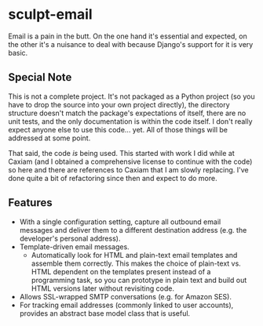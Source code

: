 sculpt-email
============

Email is a pain in the butt. On the one hand it's essential and expected, on the other it's a nuisance to deal with because Django's support for it is very basic.

Special Note
------------

This is not a complete project. It's not packaged as a Python project (so you have to drop the source into your own project directly), the directory structure doesn't match the package's expectations of itself, there are no unit tests, and the only documentation is within the code itself. I don't really expect anyone else to use this code... yet. All of those things will be addressed at some point.

That said, the code _is_ being used. This started with work I did while at Caxiam (and I obtained a comprehensive license to continue with the code) so here and there are references to Caxiam that I am slowly replacing. I've done quite a bit of refactoring since then and expect to do more.

Features
--------

* With a single configuration setting, capture all outbound email messages and deliver them to a different destination address (e.g. the developer's personal address).
* Template-driven email messages.
    * Automatically look for HTML and plain-text email templates and assemble them correctly. This makes the choice of plain-text vs. HTML dependent on the templates present instead of a programming task, so you can prototype in plain text and build out HTML versions later without revisiting code.
* Allows SSL-wrapped SMTP conversations (e.g. for Amazon SES).
* For tracking email addresses (commonly linked to user accounts), provides an abstract base model class that is useful.
